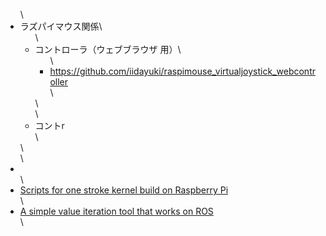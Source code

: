 <ul>\ 	<li>ラズパイマウス関係\<ul>\ 	<li>コントローラ（ウェブブラウザ 用）\<ul>\ 	<li><a href="https://github.com/iidayuki/raspimouse_virtualjoystick_webcontroller">https://github.com/iidayuki/raspimouse_virtualjoystick_webcontroller</a></li>\</ul>\</li>\ 	<li>コントr</li>\</ul>\</li>\ 	<li></li>\ 	<li><a href="https://github.com/ryuichiueda/raspberry_pi_kernel_build_scripts" target="_blank" rel="noopener">Scripts for one stroke kernel build on Raspberry Pi</a></li>\ 	<li><a href="https://github.com/ryuichiueda/simple_value_iteration_ros" target="_blank" rel="noopener">A simple value iteration tool that works on ROS</a></li>\</ul>
